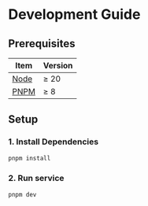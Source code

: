 # Development Guide

## Prerequisites

| Item                           | Version |
| -------------------------------| ------- |
| [Node](https://nodejs.org/en)  | ≥ 20    |
| [PNPM](https://pnpm.io/)       | ≥ 8     |

## Setup

### 1. Install Dependencies

```bash
pnpm install
```

### 2. Run service

```bash
pnpm dev
```
